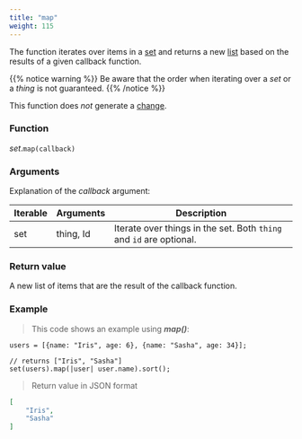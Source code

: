```yaml
---
title: "map"
weight: 115
---
```


The function iterates over items in a [set](..) and
returns a new [list](../../list) based on the results of a given callback function.

{{% notice warning %}}
Be aware that the order when iterating over a *set* or a *thing* is not guaranteed.
{{% /notice %}}

This function does *not* generate a [change](../../../overview/changes).

### Function

*set*.`map(callback)`

### Arguments

Explanation of the *callback* argument:

Iterable | Arguments   | Description
-------- | ----------- | -----------
set      | thing, Id   | Iterate over things in the set. Both `thing` and `id` are optional.

### Return value

A new list of items that are the result of the callback function.

### Example

> This code shows an example using ***map()***:

```thingsdb,json_response
users = [{name: "Iris", age: 6}, {name: "Sasha", age: 34}];

// returns ["Iris", "Sasha"]
set(users).map(|user| user.name).sort();
```

> Return value in JSON format

```json
[
    "Iris",
    "Sasha"
]
```
